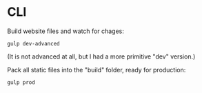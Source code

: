 # CLI

Build website files and watch for chages:

`gulp dev-advanced`

(It is not advanced at all, but I had a more primitive "dev" version.)

Pack all static files into the "build" folder, ready for production:

`gulp prod`